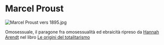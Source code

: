 # Marcel Proust
![Marcel Proust vers 1895.jpg](https://upload.wikimedia.org/wikipedia/commons/c/cb/Marcel_Proust_vers_1895.jpg)

Omosessuale, il paragone fra omosessualità ed ebraicità ripreso da [Hannah Arendt](Hannah%20Arendt.md) nel libro [Le origini del totalitarismo](Le%20origini%20del%20totalitarismo.md)